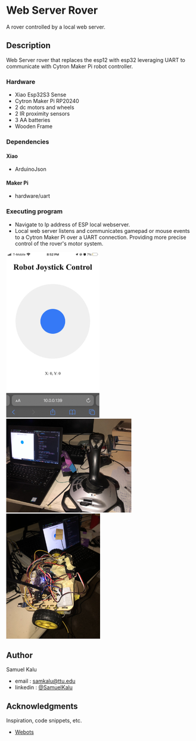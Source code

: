 # Web Server Rover

   A rover controlled by a local web server.

## Description

Web Server rover that replaces the esp12 with esp32 leveraging UART to communicate with Cytron Maker Pi robot controller. 

### Hardware

* Xiao Esp32S3 Sense
* Cytron Maker Pi RP20240
* 2 dc motors and wheels
* 2 IR proximity sensors
* 3 AA batteries
* Wooden Frame

  
### Dependencies

#### Xiao
* ArduinoJson
#### Maker Pi
* hardware/uart


### Executing program

* Navigate to Ip address of ESP local webserver.
* Local web server listens and communicates gamepad or mouse events to a Cytron Maker Pi over a UART connection. Providing more precise control of the rover's motor system. 
  
<div class= 'flex-col'>
  <img src='controls.jpeg' style=" width:250px;height:445px;" >
   <img src='controller.jpeg' style=" width:336px;height:252px;" >
  <img src='XiaoRover.jpeg' style=" width:252px;height:336px;" >
</div>
  
## Author

Samuel Kalu
  
* email : [samkalu@ttu.edu](mailto:samkalu@ttu.edu)
* linkedin : [@SamuelKalu](https://www.linkedin.com/in/samuel-kalu-74a359342/)


## Acknowledgments

Inspiration, code snippets, etc.
* [Webots](https://cyberbotics.com/doc/guide/tutorial-4-more-about-controllers?tab-language=c++)
